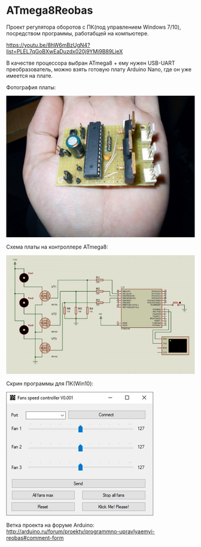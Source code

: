 # ATmega8Reobas

Проект регулятора оборотов с ПК(под управлением Windows 7/10), посредством программы, работабщей на компьютере. 

https://youtu.be/8hW6mBzUgN4?list=PLEL7qGoBXwEaDuzdx020j9YMi9B89LieX

В качестве процессора выбран ATmega8 + ему нужен USB-UART преобразователь, можно взять готовую плату Arduino Nano, где он уже имеется на плате.

Фотография платы:

![Board photo](https://raw.githubusercontent.com/techn0man1ac/ATmega8Reobas/main/ATmega8Reobas/Img/Photo.jpg "Board photo")

Схема платы на контроллере ATmega8:

![Schematic ATmega8](https://raw.githubusercontent.com/techn0man1ac/ATmega8Reobas/main/ATmega8Reobas/Img/Schematic.jpg "Schematic ATmega8")


Скрин программы для ПК(Win10):

![Win10 screenshot app](https://raw.githubusercontent.com/techn0man1ac/ATmega8Reobas/main/ATmega8Reobas/Img/Win10Scrn.jpg "Win10 screenshot app")



Ветка проекта на форуме Arduino:
http://arduino.ru/forum/proekty/programmno-upravlyaemyi-reobas#comment-form
